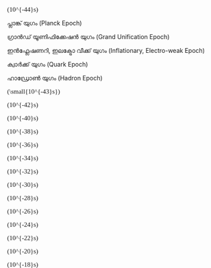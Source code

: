 
<svg viewBox="0 0 500 3300" style="margin-left:auto; margin-right:auto; display:block;">
  
  <line x1="250" y1="50" x2="250" y2="3250" style="stroke:black; stroke-width:3;" /> <!-- The main vertical line -->
  
  <line x1="240" y1="100" x2="260" y2="100" style="stroke:black; stroke-width:2;" />  <!-- Mark 1 with 10^-44 s-->
  <foreignObject x="270" y="85" width="100" height="100">
    <div xmlns="http://www.w3.org/1999/xhtml" style="font-family:Times; font-size:15px">
    \(10^{-44}s\)
    </div>
  </foreignObject>
  
  
  <line x1="200" y1="50" x2="220" y2="50" style="stroke:black; stroke-width:1;" /> <!-- Planck Epoch -->
  <line x1="200" y1="50" x2="200" y2="85" style="stroke:black; stroke-width:1;" />
  <text x="130" y="100" font-size="12px" fill="red">പ്ലാങ്ക് യുഗം </text>
  <text x="130" y="120" font-size="12px" fill="red">(Planck Epoch)</text>
  <line x1="200" y1="125" x2="200" y2="148" style="stroke:black; stroke-width:1;" />
  <line x1="200" y1="148" x2="220" y2="148" style="stroke:black; stroke-width:1;" />
  
  
  <line x1="200" y1="150" x2="220" y2="150" style="stroke:black; stroke-width:1;" /> <!-- Grand unification Epoch -->
  <line x1="200" y1="150" x2="200" y2="285" style="stroke:black; stroke-width:1;" />
  <text x="50" y="300" font-size="10px" fill="red">ഗ്രാന്‍ഡ്‌ യൂണിഫിക്കേഷന്‍ യുഗം</text>
  <text x="50" y="320" font-size="10px" fill="red">(Grand Unification Epoch)</text>
  <line x1="200" y1="325" x2="200" y2="498" style="stroke:black; stroke-width:1;" />
  <line x1="200" y1="498" x2="220" y2="498" style="stroke:black; stroke-width:1;" />
  
  
  <line x1="200" y1="500" x2="220" y2="500" style="stroke:black; stroke-width:1;" /><!--Inflationary, Electro-weak Epoch -->
  <line x1="200" y1="500" x2="200" y2="576" style="stroke:black; stroke-width:1;" />
  <text x="35" y="584" font-size="10px" fill="red">ഇന്‍ഫ്ലേഷണറി, ഇലക്ട്രോ വീക്ക് യുഗം</text>
  <text x="35" y="598" font-size="10px" fill="red">(Inflationary, Electro-weak Epoch)</text>
  <line x1="200" y1="600" x2="200" y2="700" style="stroke:black; stroke-width:1;" />
  <line x1="200" y1="700" x2="220" y2="700" style="stroke:black; stroke-width:1;" />
  
  
  <line x1="200" y1="1700" x2="220" y2="1700" style="stroke:black; stroke-width:1;" /><!--Quark Epoch -->
  <line x1="200" y1="1700" x2="200" y2="1880" style="stroke:black; stroke-width:1;" />
  <text x="130" y="1900" font-size="12px" fill="red">ക്വാര്‍ക്ക് യുഗം </text>
  <text x="130" y="1913" font-size="12px" fill="red">(Quark Epoch)</text>
  <line x1="200" y1="1925" x2="200" y2="1998" style="stroke:black; stroke-width:1;" />
  <line x1="200" y1="1998" x2="220" y2="1998" style="stroke:black; stroke-width:1;" />
  
  
  <line x1="200" y1="2000" x2="220" y2="2000" style="stroke:black; stroke-width:1;" /><!--Hadron Epoch -->
  <line x1="200" y1="2000" x2="200" y2="2150" style="stroke:black; stroke-width:1;" />
  <text x="130" y="2168" font-size="12px" fill="red">ഹാഡ്രോണ്‍ യുഗം </text>
  <text x="130" y="2184" font-size="12px" fill="red">(Hadron Epoch)</text>
   <line x1="200" y1="2190" x2="200" y2="2300" style="stroke:black; stroke-width:1;" />
   <line x1="200" y1="2300" x2="220" y2="2300" style="stroke:black; stroke-width:1;" />
  
  <line x1="240" y1="150" x2="260" y2="150" style="stroke:black; stroke-width:1;" />  <!-- Mark 1.5 with 10^-43 s-->
  <foreignObject x="270" y="135" width="100" height="100">
    <div xmlns="http://www.w3.org/1999/xhtml" style="font-family:Times; font-size:15px">
    \(\small{10^{-43}s}\)
    </div>
  </foreignObject>
  
  
  <line x1="240" y1="200" x2="260" y2="200" style="stroke:black; stroke-width:2;" />  <!-- Mark 2 with 10^-42 s-->
  <foreignObject x="270" y="185" width="100" height="100">
    <div xmlns="http://www.w3.org/1999/xhtml" style="font-family:Times; font-size:15px">
    \(10^{-42}s\)
    </div>
  </foreignObject>
  
  
   <line x1="240" y1="300" x2="260" y2="300" style="stroke:black; stroke-width:2;" />  <!-- Mark 3 with 10^-40 s-->
   <foreignObject x="270" y="285" width="100" height="100">
    <div xmlns="http://www.w3.org/1999/xhtml" style="font-family:Times; font-size:15px">
    \(10^{-40}s\)
    </div>
  </foreignObject>
  
  
  
  <line x1="240" y1="400" x2="260" y2="400" style="stroke:black; stroke-width:2;" />  <!-- Mark 4 with 10^-38 s-->
   <foreignObject x="270" y="385" width="100" height="100">
    <div xmlns="http://www.w3.org/1999/xhtml" style="font-family:Times; font-size:15px">
    \(10^{-38}s\)
    </div>
  </foreignObject>
  
  
  
  <line x1="240" y1="500" x2="260" y2="500" style="stroke:black; stroke-width:2;" />  <!-- Mark 5 with 10^-36 s-->
   <foreignObject x="270" y="485" width="100" height="100">
    <div xmlns="http://www.w3.org/1999/xhtml" style="font-family:Times; font-size:15px">
    \(10^{-36}s\)
    </div>
  </foreignObject>
  
  
  
  <line x1="240" y1="600" x2="260" y2="600" style="stroke:black; stroke-width:2;" />  <!-- Mark 6 with 10^-34 s-->
   <foreignObject x="270" y="585" width="100" height="100">
    <div xmlns="http://www.w3.org/1999/xhtml" style="font-family:Times; font-size:15px">
    \(10^{-34}s\)
    </div>
  </foreignObject>
  
    
  <line x1="240" y1="700" x2="260" y2="700" style="stroke:black; stroke-width:2;" />  <!-- Mark 7 with 10^-32 s-->
   <foreignObject x="270" y="685" width="100" height="100">
    <div xmlns="http://www.w3.org/1999/xhtml" style="font-family:Times; font-size:15px">
    \(10^{-32}s\)
    </div>
  </foreignObject>
  
  
  <line x1="240" y1="800" x2="260" y2="800" style="stroke:black; stroke-width:2;" />  <!-- Mark 8 with 10^-30 s-->
   <foreignObject x="270" y="785" width="100" height="100">
    <div xmlns="http://www.w3.org/1999/xhtml" style="font-family:Times; font-size:15px">
    \(10^{-30}s\)
    </div>
  </foreignObject>
  
  
   <line x1="240" y1="900" x2="260" y2="900" style="stroke:black; stroke-width:2;" />  <!-- Mark 9 with 10^-28 s-->
   <foreignObject x="270" y="885" width="100" height="100">
    <div xmlns="http://www.w3.org/1999/xhtml" style="font-family:Times; font-size:15px">
    \(10^{-28}s\)
    </div>
  </foreignObject>
  
  
  <line x1="240" y1="1000" x2="260" y2="1000" style="stroke:black; stroke-width:2;" />  <!-- Mark 10 with 10^-26 s-->
   <foreignObject x="270" y="985" width="100" height="100">
    <div xmlns="http://www.w3.org/1999/xhtml" style="font-family:Times; font-size:15px">
    \(10^{-26}s\)
    </div>
  </foreignObject>
  
  
  <line x1="240" y1="1100" x2="260" y2="1100" style="stroke:black; stroke-width:2;" />  <!-- Mark 11 with 10^-24 s-->
   <foreignObject x="270" y="1085" width="100" height="100">
    <div xmlns="http://www.w3.org/1999/xhtml" style="font-family:Times; font-size:15px">
    \(10^{-24}s\)
    </div>
  </foreignObject>
  
  
  <line x1="240" y1="1200" x2="260" y2="1200" style="stroke:black; stroke-width:2;" />  <!-- Mark 12 with 10^-22 s-->
  <foreignObject x="270" y="1185" width="100" height="100">
    <div xmlns="http://www.w3.org/1999/xhtml" style="font-family:Times; font-size:15px">
    \(10^{-22}s\)
    </div>
  </foreignObject>
  
  
  <line x1="240" y1="1300" x2="260" y2="1300" style="stroke:black; stroke-width:2;" />  <!-- Mark 13 with 10^-20 s-->
  <foreignObject x="270" y="1285" width="100" height="100">
    <div xmlns="http://www.w3.org/1999/xhtml" style="font-family:Times; font-size:15px">
    \(10^{-20}s\)
    </div>
  </foreignObject>
  
 
  <line x1="240" y1="1400" x2="260" y2="1400" style="stroke:black; stroke-width:2;" />  <!-- Mark 14 with 10^-18 s-->
  <foreignObject x="270" y="1385" width="100" height="100">
    <div xmlns="http://www.w3.org/1999/xhtml" style="font-family:Times; font-size:15px">
    \(10^{-18}s\)
    </div>
  </foreignObject>
  
  
  <line x1="240" y1="1500" x2="260" y2="1500" style="stroke:black; stroke-width:2;" />  <!-- Mark 15 with 10^-16 s-->
  <foreignObject x="270" y="1485" width="100" height="100">
    <div xmlns="http://www.w3.org/1999/xhtml" style="font-family:Times; font-size:15px">
    \(10^{-16}s\)
    </div>
  </foreignObject>
  
  
  <line x1="240" y1="1600" x2="260" y2="1600" style="stroke:black; stroke-width:2;" />  <!-- Mark 16 with 10^-14 s-->
  <foreignObject x="270" y="1585" width="100" height="100">
    <div xmlns="http://www.w3.org/1999/xhtml" style="font-family:Times; font-size:15px">
    \(10^{-14}s\)
    </div>
  </foreignObject>
  
  
  <line x1="240" y1="1700" x2="260" y2="1700" style="stroke:black; stroke-width:2;" />  <!-- Mark 17 with 10^-12 s-->
  <foreignObject x="270" y="1685" width="100" height="100">
    <div xmlns="http://www.w3.org/1999/xhtml" style="font-family:Times; font-size:15px">
    \(10^{-12}s\)
    </div>
  </foreignObject>
  
  
  <line x1="240" y1="1800" x2="260" y2="1800" style="stroke:black; stroke-width:2;" />  <!-- Mark 18 with 10^-10 s-->
  <foreignObject x="270" y="1785" width="100" height="100">
    <div xmlns="http://www.w3.org/1999/xhtml" style="font-family:Times; font-size:15px">
    \(10^{-10}s\)
    </div>
  </foreignObject>
  

  <line x1="240" y1="1900" x2="260" y2="1900" style="stroke:black; stroke-width:2;" />  <!-- Mark 19 with 10^-8 s-->
  <foreignObject x="270" y="1885" width="100" height="100">
    <div xmlns="http://www.w3.org/1999/xhtml" style="font-family:Times; font-size:15px">
    \(10^{-8}s\)
    </div>
  </foreignObject>
  
  
  <line x1="240" y1="2000" x2="260" y2="2000" style="stroke:black; stroke-width:2;" />  <!-- Mark 20 with 10^-6 s-->
  <foreignObject x="270" y="1985" width="100" height="100">
    <div xmlns="http://www.w3.org/1999/xhtml" style="font-family:Times; font-size:15px">
    \(10^{-6}s\)
    </div>
  </foreignObject>
  
  
   <line x1="240" y1="2100" x2="260" y2="2100" style="stroke:black; stroke-width:2;" />  <!-- Mark 21 with 10^-4 s-->
  <foreignObject x="270" y="2085" width="100" height="100">
    <div xmlns="http://www.w3.org/1999/xhtml" style="font-family:Times; font-size:15px">
    \(10^{-4}s\)
    </div>
  </foreignObject>
  
  
  <line x1="240" y1="2200" x2="260" y2="2200" style="stroke:black; stroke-width:2;" />  <!-- Mark 22 with 10^-2 s-->
  <foreignObject x="270" y="2185" width="100" height="100">
    <div xmlns="http://www.w3.org/1999/xhtml" style="font-family:Times; font-size:15px">
    \(10^{-2}s\)
    </div>
  </foreignObject>
  
  
  <line x1="240" y1="2300" x2="260" y2="2300" style="stroke:black; stroke-width:2;" />  <!-- Mark 23 with 10^-0 s-->
  <foreignObject x="270" y="2285" width="200" height="100">
    <div xmlns="http://www.w3.org/1999/xhtml" style="font-family:Times; font-size:15px">
    \(10^{-0}s\) 1 second
    </div>
  </foreignObject>
  
  <circle cx="250" cy="2300" r="5" fill="red" /> 
  <line x1="250" y1="2300" x2="280" y2="2320" style="stroke:black; stroke-width:2;" /> 
  <text x="285" y="2330" font-size="10px" fill="red">ന്യൂട്രിനോ ഡീ കപ്ലിംഗ്</text>
  <text x="285" y="2346" font-size="10px" fill="red">(Neutrino Decoupling)</text>
  
  <line x1="240" y1="2400" x2="260" y2="2400" style="stroke:black; stroke-width:2;" />  <!-- Mark 24 with 10^2 s-->
  <foreignObject x="270" y="2385" width="100" height="100">
    <div xmlns="http://www.w3.org/1999/xhtml" style="font-family:Times; font-size:15px">
    \(10^{2}s\)
    </div>
  </foreignObject>
  
  
  <line x1="240" y1="2500" x2="260" y2="2500" style="stroke:black; stroke-width:2;" />  <!-- Mark 25 with 10^4 s-->
  <foreignObject x="270" y="2485" width="100" height="100">
    <div xmlns="http://www.w3.org/1999/xhtml" style="font-family:Times; font-size:15px">
    \(10^{4}s\)
    </div>
  </foreignObject>
  
  
  <line x1="240" y1="2600" x2="260" y2="2600" style="stroke:black; stroke-width:2;" />  <!-- Mark 26 with 10^6 s-->
  <foreignObject x="270" y="2585" width="100" height="100">
    <div xmlns="http://www.w3.org/1999/xhtml" style="font-family:Times; font-size:15px">
    \(10^{6}s\)
    </div>
  </foreignObject>
  
  
  <line x1="240" y1="2700" x2="260" y2="2700" style="stroke:black; stroke-width:2;" />  <!-- Mark 27 with 10^8 s-->
  <foreignObject x="270" y="2685" width="100" height="100">
    <div xmlns="http://www.w3.org/1999/xhtml" style="font-family:Times; font-size:15px">
    \(10^{8}s\)
    </div>
  </foreignObject>
  
  
  <line x1="240" y1="2800" x2="260" y2="2800" style="stroke:black; stroke-width:2;" />  <!-- Mark 28 with 10^10 s-->
  <foreignObject x="270" y="2785" width="100" height="100">
    <div xmlns="http://www.w3.org/1999/xhtml" style="font-family:Times; font-size:15px">
    \(10^{10}s\)
    </div>
  </foreignObject>
  
  
  <line x1="240" y1="2900" x2="260" y2="2900" style="stroke:black; stroke-width:2;" />  <!-- Mark 29 with 10^12 s-->
  <foreignObject x="270" y="2885" width="100" height="100">
    <div xmlns="http://www.w3.org/1999/xhtml" style="font-family:Times; font-size:15px">
    \(10^{12}s\)
    </div>
  </foreignObject>
  
  
  <line x1="240" y1="3000" x2="260" y2="3000" style="stroke:black; stroke-width:2;" />  <!-- Mark 30 with 10^14 s-->
  <foreignObject x="270" y="2985" width="100" height="100">
    <div xmlns="http://www.w3.org/1999/xhtml" style="font-family:Times; font-size:15px">
    \(10^{14}s\)
    </div>
  </foreignObject>
  
  
  <line x1="240" y1="3100" x2="260" y2="3100" style="stroke:black; stroke-width:2;" />  <!-- Mark 31 with 10^16 s-->
  <foreignObject x="270" y="3085" width="100" height="100">
    <div xmlns="http://www.w3.org/1999/xhtml" style="font-family:Times; font-size:15px">
    \(10^{16}s\)
    </div>
  </foreignObject>
  
  <line x1="240" y1="3150" x2="260" y2="3150" style="stroke:black; stroke-width:1;" />  <!-- Mark 31.5 with 10^17 s-->
  <foreignObject x="270" y="3135" width="100" height="100">
    <div xmlns="http://www.w3.org/1999/xhtml" style="font-family:Times; font-size:15px">
    \(\small{10^{17}s}\)
    </div>
  </foreignObject>
  <line x1="315" y1="3150" x2="380" y2="3150" style="stroke:black; stroke-width:2;" /> <text x="385" y="3155" fill="red">ഇന്ന്‍ (TODAY)</text>
  
  
</svg>
